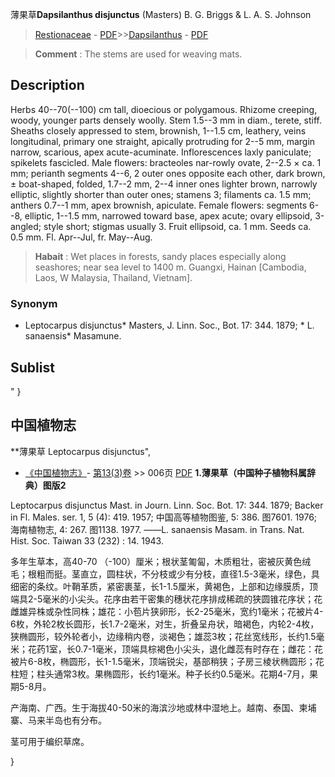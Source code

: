 薄果草**Dapsilanthus disjunctus** (Masters) B. G. Briggs & L. A. S. Johnson

> [Restionaceae](http://www.iplant.cn/info/Restionaceae?t=foc) - [PDF](http://www.iplant.cn/foc/pdf/Restionaceae.pdf)>>[Dapsilanthus](http://www.iplant.cn/info/Dapsilanthus?t=foc) - [PDF](http://www.iplant.cn/foc/pdf/Dapsilanthus.pdf)

> **Comment** : 
> The stems are used for weaving mats.

## Description

Herbs 40--70(--100) cm tall, dioecious or polygamous. Rhizome creeping, woody, younger parts densely woolly. Stem 1.5--3 mm in diam., terete, stiff. Sheaths closely appressed to stem, brownish, 1--1.5 cm, leathery, veins longitudinal, primary one straight, apically protruding for 2--5 mm, margin narrow, scarious, apex acute-acuminate. Inflorescences laxly paniculate; spikelets fascicled. Male flowers: bracteoles nar-rowly ovate, 2--2.5 × ca. 1 mm; perianth segments 4--6, 2 outer ones opposite each other, dark brown, ± boat-shaped, folded, 1.7--2 mm, 2--4 inner ones lighter brown, narrowly elliptic, slightly shorter than outer ones; stamens 3; filaments ca. 1.5 mm; anthers 0.7--1 mm, apex brownish, apiculate. Female flowers: segments 6--8, elliptic, 1--1.5 mm, narrowed toward base, apex acute; ovary ellipsoid, 3-angled; style short; stigmas usually 3. Fruit ellipsoid, ca. 1 mm. Seeds ca. 0.5 mm. Fl. Apr--Jul, fr. May--Aug.

> **Habait** : 
> Wet places in forests, sandy places especially along seashores; near sea level to 1400 m. Guangxi, Hainan [Cambodia, Laos, W Malaysia, Thailand, Vietnam].

### Synonym
* Leptocarpus disjunctus* Masters, J. Linn. Soc., Bot. 17: 344. 1879; * L. sanaensis* Masamune.

## Sublist
"
}
## 中国植物志

**薄果草 Leptocarpus disjunctus",

* [《中国植物志》](http://www.iplant.cn/frps)- [第13(3)卷](http://www.iplant.cn/frps/vol/13(3)) >> 006页 [PDF](http://www.iplant.cn/frps/pdf/13(3)/006.pdf)
**1.薄果草（中国种子植物科属辞典）图版2**

Leptocarpus disjunctus Mast. in Journ. Linn. Soc. Bot. 17: 344. 1879; Backer in Fl. Males. ser. 1, 5 (4): 419. 1957; 中国高等植物图鉴, 5: 386. 图7601. 1976; 海南植物志, 4: 267. 图1138. 1977. ——L. sanaensis Masam. in Trans. Nat. Hist. Soc. Taiwan 33 (232) : 14. 1943.

多年生草本，高40-70 （-100）厘米；根状茎匍匐，木质粗壮，密被灰黄色绒毛；根粗而挺。茎直立，圆柱状，不分枝或少有分枝，直径1.5-3毫米，绿色，具细密的条纹。叶鞘革质，紧密裹茎，长1-1.5厘米，黄褐色，上部和边缘膜质，顶端具2-5毫米的小尖头。花序由若干密集的穗状花序排成稀疏的狭圆锥花序状；花雌雄异株或杂性同株；雄花：小苞片狭卵形，长2-25毫米，宽约1毫米；花被片4-6枚，外轮2枚长圆形，长1.7-2毫米，对生，折叠呈舟状，暗褐色，内轮2-4枚，狭椭圆形，较外轮者小，边缘稍内卷，淡褐色；雄蕊3枚；花丝宽线形，长约1.5毫米；花药1室，长0.7-1毫米，顶端具棕褐色小尖头，退化雌蕊有时存在；雌花：花被片6-8枚，椭圆形，长1-1.5毫米，顶端锐尖，基部稍狭；子房三棱状椭圆形；花柱短；柱头通常3枚。果椭圆形，长约1毫米。种子长约0.5毫米。花期4-7月，果期5-8月。

产海南、广西。生于海拔40-50米的海滨沙地或林中湿地上。越南、泰国、柬埔寨、马来半岛也有分布。

茎可用于编织草席。

}